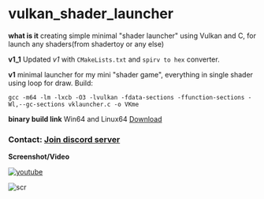 # vulkan_shader_launcher

**what is it** creating simple minimal "shader launcher" using Vulkan and C, for launch any shaders(from shadertoy or any else)

**v1_1** Updated *v1* with `CMakeLists.txt` and `spirv to hex` converter. 

**v1** minimal launcher for my mini "shader game", everything in single shader using loop for draw. Build:
```
gcc -m64 -lm -lxcb -O3 -lvulkan -fdata-sections -ffunction-sections -Wl,--gc-sections vklauncher.c -o VKme
```

**binary build link** Win64 and Linux64  [Download](https://danilw.github.io/GLSL-howto/vulkan_sh_launcher/v1/v1.zip)

### Contact: [**Join discord server**](https://discord.gg/JKyqWgt)

**Screenshot/Video** 

[![youtube](https://danilw.github.io/GLSL-howto/vulkan_sh_launcher/v1/v1yt.jpg)](https://youtu.be/5Wzj-GNAo6c)

![scr](https://danilw.github.io/GLSL-howto/vulkan_sh_launcher/v1/v1.jpg)

